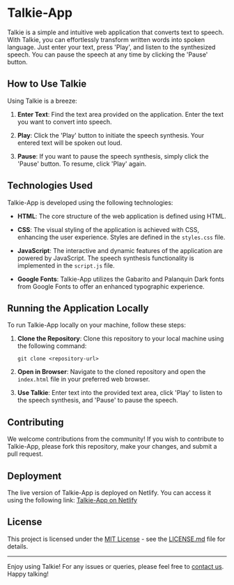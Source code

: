 # Talkie-App 

Talkie is a simple and intuitive web application that converts text to speech. With Talkie, you can effortlessly transform written words into spoken language. Just enter your text, press 'Play', and listen to the synthesized speech. You can pause the speech at any time by clicking the 'Pause' button.

## How to Use Talkie

Using Talkie is a breeze:

1. **Enter Text**: Find the text area provided on the application. Enter the text you want to convert into speech.

2. **Play**: Click the 'Play' button to initiate the speech synthesis. Your entered text will be spoken out loud.

3. **Pause**: If you want to pause the speech synthesis, simply click the 'Pause' button. To resume, click 'Play' again.

## Technologies Used

Talkie-App is developed using the following technologies:

- **HTML**: The core structure of the web application is defined using HTML.

- **CSS**: The visual styling of the application is achieved with CSS, enhancing the user experience. Styles are defined in the `styles.css` file.

- **JavaScript**: The interactive and dynamic features of the application are powered by JavaScript. The speech synthesis functionality is implemented in the `script.js` file.

- **Google Fonts**: Talkie-App utilizes the Gabarito and Palanquin Dark fonts from Google Fonts to offer an enhanced typographic experience.

## Running the Application Locally

To run Talkie-App locally on your machine, follow these steps:

1. **Clone the Repository**: Clone this repository to your local machine using the following command:
   
   ```
   git clone <repository-url>
   ```

2. **Open in Browser**: Navigate to the cloned repository and open the `index.html` file in your preferred web browser.

3. **Use Talkie**: Enter text into the provided text area, click 'Play' to listen to the speech synthesis, and 'Pause' to pause the speech.

## Contributing

We welcome contributions from the community! If you wish to contribute to Talkie-App, please fork this repository, make your changes, and submit a pull request.

## Deployment

The live version of Talkie-App is deployed on Netlify. You can access it using the following link: [Talkie-App on Netlify](https://coruscating-paprenjak-7b3526.netlify.app/)

## License

This project is licensed under the [MIT License](LICENSE.md) - see the [LICENSE.md](LICENSE.md) file for details.

---

Enjoy using Talkie! For any issues or queries, please feel free to [contact us](tiwariramanand098@gmail.com). Happy talking!
